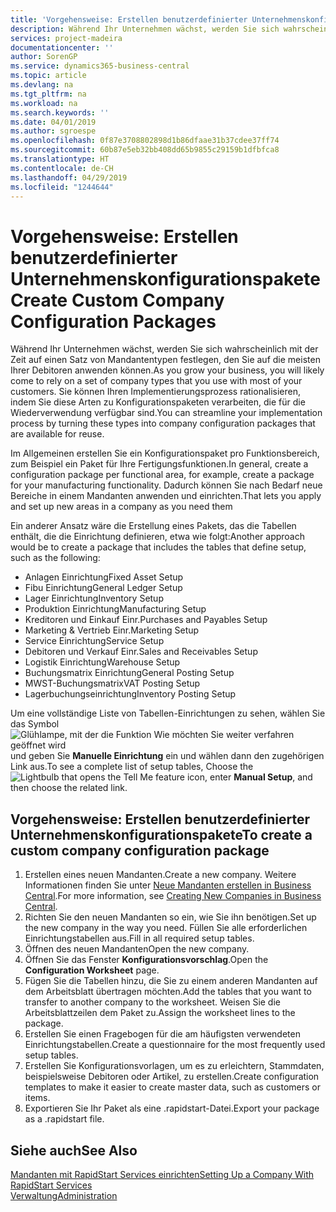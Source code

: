 ```yaml
---
title: 'Vorgehensweise: Erstellen benutzerdefinierter Unternehmenskonfigurationspakete | Microsoft Docs'
description: Während Ihr Unternehmen wächst, werden Sie sich wahrscheinlich mit der Zeit auf einen Satz von Mandantentypen festlegen, den Sie auf die meisten Ihrer Debitoren anwenden können. Sie können Ihren Implementierungsprozess rationalisieren, indem Sie diese Arten zu Konfigurationspaketen verarbeiten, die für die Wiederverwendung verfügbar sind.
services: project-madeira
documentationcenter: ''
author: SorenGP
ms.service: dynamics365-business-central
ms.topic: article
ms.devlang: na
ms.tgt_pltfrm: na
ms.workload: na
ms.search.keywords: ''
ms.date: 04/01/2019
ms.author: sgroespe
ms.openlocfilehash: 0f87e3708802898d1b86dfaae31b37cdee37ff74
ms.sourcegitcommit: 60b87e5eb32bb408dd65b9855c29159b1dfbfca8
ms.translationtype: HT
ms.contentlocale: de-CH
ms.lasthandoff: 04/29/2019
ms.locfileid: "1244644"
---
```

# <a name="create-custom-company-configuration-packages"></a><span data-ttu-id="8cdd4-104">Vorgehensweise: Erstellen benutzerdefinierter Unternehmenskonfigurationspakete</span><span class="sxs-lookup"><span data-stu-id="8cdd4-104">Create Custom Company Configuration Packages</span></span>
<span data-ttu-id="8cdd4-105">Während Ihr Unternehmen wächst, werden Sie sich wahrscheinlich mit der Zeit auf einen Satz von Mandantentypen festlegen, den Sie auf die meisten Ihrer Debitoren anwenden können.</span><span class="sxs-lookup"><span data-stu-id="8cdd4-105">As you grow your business, you will likely come to rely on a set of company types that you use with most of your customers.</span></span> <span data-ttu-id="8cdd4-106">Sie können Ihren Implementierungsprozess rationalisieren, indem Sie diese Arten zu Konfigurationspaketen verarbeiten, die für die Wiederverwendung verfügbar sind.</span><span class="sxs-lookup"><span data-stu-id="8cdd4-106">You can streamline your implementation process by turning these types into company configuration packages that are available for reuse.</span></span>  

<span data-ttu-id="8cdd4-107">Im Allgemeinen erstellen Sie ein Konfigurationspaket pro Funktionsbereich, zum Beispiel ein Paket für Ihre Fertigungsfunktionen.</span><span class="sxs-lookup"><span data-stu-id="8cdd4-107">In general, create a configuration package per functional area, for example, create a package for your manufacturing functionality.</span></span> <span data-ttu-id="8cdd4-108">Dadurch können Sie nach Bedarf neue Bereiche in einem Mandanten anwenden und einrichten.</span><span class="sxs-lookup"><span data-stu-id="8cdd4-108">That lets you apply and set up new areas in a company as you need them</span></span>  

<span data-ttu-id="8cdd4-109">Ein anderer Ansatz wäre die Erstellung eines Pakets, das die Tabellen enthält, die die Einrichtung definieren, etwa wie folgt:</span><span class="sxs-lookup"><span data-stu-id="8cdd4-109">Another approach would be to create a package that includes the tables that define setup, such as the following:</span></span>  

-   <span data-ttu-id="8cdd4-110">Anlagen Einrichtung</span><span class="sxs-lookup"><span data-stu-id="8cdd4-110">Fixed Asset Setup</span></span>  
-   <span data-ttu-id="8cdd4-111">Fibu Einrichtung</span><span class="sxs-lookup"><span data-stu-id="8cdd4-111">General Ledger Setup</span></span>  
-   <span data-ttu-id="8cdd4-112">Lager Einrichtung</span><span class="sxs-lookup"><span data-stu-id="8cdd4-112">Inventory Setup</span></span>  
-   <span data-ttu-id="8cdd4-113">Produktion Einrichtung</span><span class="sxs-lookup"><span data-stu-id="8cdd4-113">Manufacturing Setup</span></span>  
-   <span data-ttu-id="8cdd4-114">Kreditoren und Einkauf Einr.</span><span class="sxs-lookup"><span data-stu-id="8cdd4-114">Purchases and Payables Setup</span></span>  
-   <span data-ttu-id="8cdd4-115">Marketing & Vertrieb Einr.</span><span class="sxs-lookup"><span data-stu-id="8cdd4-115">Marketing Setup</span></span>  
-   <span data-ttu-id="8cdd4-116">Service Einrichtung</span><span class="sxs-lookup"><span data-stu-id="8cdd4-116">Service Setup</span></span>  
-   <span data-ttu-id="8cdd4-117">Debitoren und Verkauf Einr.</span><span class="sxs-lookup"><span data-stu-id="8cdd4-117">Sales and Receivables Setup</span></span>  
-   <span data-ttu-id="8cdd4-118">Logistik Einrichtung</span><span class="sxs-lookup"><span data-stu-id="8cdd4-118">Warehouse Setup</span></span>  
-   <span data-ttu-id="8cdd4-119">Buchungsmatrix Einrichtung</span><span class="sxs-lookup"><span data-stu-id="8cdd4-119">General Posting Setup</span></span>  
-   <span data-ttu-id="8cdd4-120">MWST-Buchungsmatrix</span><span class="sxs-lookup"><span data-stu-id="8cdd4-120">VAT Posting Setup</span></span>  
-   <span data-ttu-id="8cdd4-121">Lagerbuchungseinrichtung</span><span class="sxs-lookup"><span data-stu-id="8cdd4-121">Inventory Posting Setup</span></span>  

<span data-ttu-id="8cdd4-122">Um eine vollständige Liste von Tabellen-Einrichtungen zu sehen, wählen Sie das Symbol ![Glühlampe, mit der die Funktion Wie möchten Sie weiter verfahren geöffnet wird](media/ui-search/search_small.png "Wie möchten Sie weiter verfahren") und geben Sie **Manuelle Einrichtung** ein und wählen dann den zugehörigen Link aus.</span><span class="sxs-lookup"><span data-stu-id="8cdd4-122">To see a complete list of setup tables, Choose the ![Lightbulb that opens the Tell Me feature](media/ui-search/search_small.png "Tell me what you want to do") icon, enter **Manual Setup**, and then choose the related link.</span></span>  

## <a name="to-create-a-custom-company-configuration-package"></a><span data-ttu-id="8cdd4-123">Vorgehensweise: Erstellen benutzerdefinierter Unternehmenskonfigurationspakete</span><span class="sxs-lookup"><span data-stu-id="8cdd4-123">To create a custom company configuration package</span></span>  
1.  <span data-ttu-id="8cdd4-124">Erstellen eines neuen Mandanten.</span><span class="sxs-lookup"><span data-stu-id="8cdd4-124">Create a new company.</span></span> <span data-ttu-id="8cdd4-125">Weitere Informationen finden Sie unter  [Neue Mandanten erstellen in Business Central](about-new-company.md).</span><span class="sxs-lookup"><span data-stu-id="8cdd4-125">For more information, see [Creating New Companies in Business Central](about-new-company.md).</span></span>  
3.  <span data-ttu-id="8cdd4-126">Richten Sie den neuen Mandanten so ein, wie Sie ihn benötigen.</span><span class="sxs-lookup"><span data-stu-id="8cdd4-126">Set up the new company in the way you need.</span></span> <span data-ttu-id="8cdd4-127">Füllen Sie alle erforderlichen Einrichtungstabellen aus.</span><span class="sxs-lookup"><span data-stu-id="8cdd4-127">Fill in all required setup tables.</span></span>  
4.  <span data-ttu-id="8cdd4-128">Öffnen des neuen Mandanten</span><span class="sxs-lookup"><span data-stu-id="8cdd4-128">Open the new company.</span></span>
5. <span data-ttu-id="8cdd4-129">Öffnen Sie das Fenster **Konfigurationsvorschlag**.</span><span class="sxs-lookup"><span data-stu-id="8cdd4-129">Open the **Configuration Worksheet** page.</span></span>  
6.  <span data-ttu-id="8cdd4-130">Fügen Sie die Tabellen hinzu, die Sie zu einem anderen Mandanten auf dem Arbeitsblatt übertragen möchten.</span><span class="sxs-lookup"><span data-stu-id="8cdd4-130">Add the tables that you want to transfer to another company to the worksheet.</span></span> <span data-ttu-id="8cdd4-131">Weisen Sie die Arbeitsblattzeilen dem Paket zu.</span><span class="sxs-lookup"><span data-stu-id="8cdd4-131">Assign the worksheet lines to the package.</span></span>  
7.  <span data-ttu-id="8cdd4-132">Erstellen Sie einen Fragebogen für die am häufigsten verwendeten Einrichtungstabellen.</span><span class="sxs-lookup"><span data-stu-id="8cdd4-132">Create a questionnaire for the most frequently used setup tables.</span></span>  
8.  <span data-ttu-id="8cdd4-133">Erstellen Sie Konfigurationsvorlagen, um es zu erleichtern, Stammdaten, beispielsweise Debitoren oder Artikel, zu erstellen.</span><span class="sxs-lookup"><span data-stu-id="8cdd4-133">Create configuration templates to make it easier to create master data, such as customers or items.</span></span>  
9.  <span data-ttu-id="8cdd4-134">Exportieren Sie Ihr Paket als eine .rapidstart-Datei.</span><span class="sxs-lookup"><span data-stu-id="8cdd4-134">Export your package as a .rapidstart file.</span></span>  

## <a name="see-also"></a><span data-ttu-id="8cdd4-135">Siehe auch</span><span class="sxs-lookup"><span data-stu-id="8cdd4-135">See Also</span></span>  
[<span data-ttu-id="8cdd4-136">Mandanten mit RapidStart Services einrichten</span><span class="sxs-lookup"><span data-stu-id="8cdd4-136">Setting Up a Company With RapidStart Services</span></span>](admin-set-up-a-company-with-rapidstart.md)  
[<span data-ttu-id="8cdd4-137">Verwaltung</span><span class="sxs-lookup"><span data-stu-id="8cdd4-137">Administration</span></span>](admin-setup-and-administration.md)
